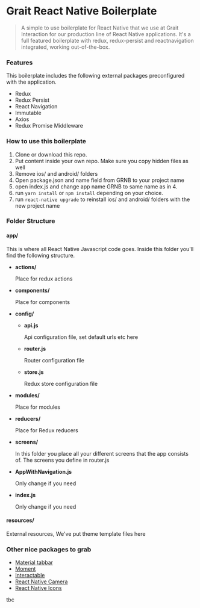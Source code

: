 # Grait React Native Boilerplate
> A simple to use boilerplate for React Native that we use at Grait Interaction
for our production line of React Native applications. It's a full featured
boilerplate with redux, redux-persist and reactnavigation integrated, working
out-of-the-box.

### Features
This boilerplate includes the following external packages preconfigured with
the application.

- Redux
- Redux Persist
- React Navigation
- Immutable
- Axios
- Redux Promise Middleware

### How to use this boilerplate

1. Clone or download this repo.
2. Put content inside your own repo. Make sure you copy hidden files as well
3. Remove ios/ and android/ folders
4. Open package.json and name field from GRNB to your project name
5. open index.js and change app name GRNB to same name as in 4.
6. run ```yarn install``` or ```npm install``` depending on your choice.
7. run ```react-native upgrade``` to reinstall ios/ and android/ folders with the new project name

### Folder Structure

#### app/
This is where all React Native Javascript code goes. Inside this folder you'll find the following structure.

 - **actions/**

    Place for redux actions
 - **components/**

    Place for components
 - **config/**

    - **api.js**

        Api configuration file, set default urls etc here
    - **router.js**

        Router configuration file
    - **store.js**

        Redux store configuration file
 - **modules/**

    Place for modules
 - **reducers/**

    Place for Redux reducers
 - **screens/**

    In this folder you place all your different screens that the app consists of.
    The screens you define in router.js
 - **AppWithNavigation.js**

    Only change if you need
 - **index.js**

    Only change if you need

#### resources/
External resources, We've put theme template files here

### Other nice packages to grab

- [Material tabbar](https://github.com/timomeh/react-native-material-bottom-navigation)
- [Moment](https://www.npmjs.com/package/moment)
- [Interactable](https://github.com/wix/react-native-interactable)
- [React Native Camera](https://github.com/react-native-community/react-native-camera)
- [React Native Icons](https://github.com/oblador/react-native-vector-icons)

tbc
